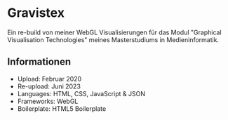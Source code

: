 # Gravistex

Ein re-build von meiner WebGL Visualisierungen für das Modul "Graphical Visualisation Technologies" meines Masterstudiums in Medieninformatik.

## Informationen
- Upload: Februar 2020
- Re-upload: Juni 2023
- Languages: HTML, CSS, JavaScript & JSON
- Frameworks: WebGL
- Boilerplate: HTML5 Boilerplate
